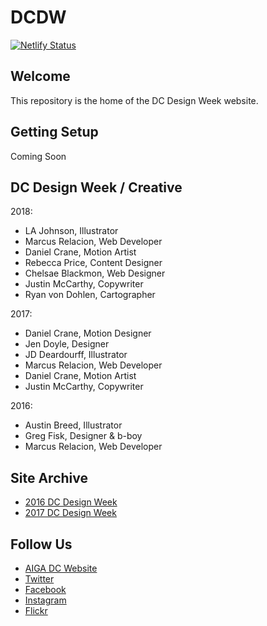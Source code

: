 # DCDW

[![Netlify Status](https://api.netlify.com/api/v1/badges/14b479f3-ec6a-4d0b-b94e-6fefe33785e3/deploy-status)](https://app.netlify.com/sites/dcdesignweek/deploys)

## Welcome

This repository is the home of the DC Design Week website.

## Getting Setup

Coming Soon

## DC Design Week / Creative

2018:

- LA Johnson, Illustrator
- Marcus Relacion, Web Developer
- Daniel Crane, Motion Artist
- Rebecca Price, Content Designer
- Chelsae Blackmon, Web Designer
- Justin McCarthy, Copywriter
- Ryan von Dohlen, Cartographer

2017:

- Daniel Crane, Motion Designer
- Jen Doyle, Designer
- JD Deardourff, Illustrator
- Marcus Relacion, Web Developer
- Daniel Crane, Motion Artist
- Justin McCarthy, Copywriter

2016:

- Austin Breed, Illustrator
- Greg Fisk, Designer & b-boy
- Marcus Relacion, Web Developer

## Site Archive

- [2016 DC Design Week](https://github.com/AIGAdc/2016.dcdesignweek.org)
- [2017 DC Design Week](https://github.com/AIGAdc/2017.dcdesignweek.org)

## Follow Us

- [AIGA DC Website](https://dc.aiga.org/)
- [Twitter](https://twitter.com/aigadc)
- [Facebook](https://www.facebook.com/aigaDC)
- [Instagram](https://www.instagram.com/aigadc/)
- [Flickr](https://www.flickr.com/photos/77867183@N00)
